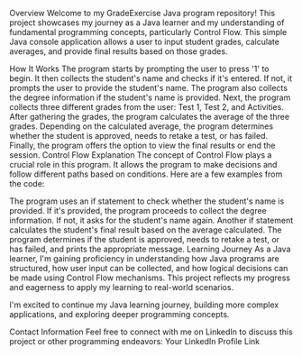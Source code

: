 Overview
Welcome to my GradeExercise Java program repository! This project showcases my journey as a Java learner and my understanding of fundamental programming concepts, particularly Control Flow. This simple Java console application allows a user to input student grades, calculate averages, and provide final results based on those grades.

How It Works
The program starts by prompting the user to press '1' to begin.
It then collects the student's name and checks if it's entered. If not, it prompts the user to provide the student's name.
The program also collects the degree information if the student's name is provided.
Next, the program collects three different grades from the user: Test 1, Test 2, and Activities.
After gathering the grades, the program calculates the average of the three grades.
Depending on the calculated average, the program determines whether the student is approved, needs to retake a test, or has failed.
Finally, the program offers the option to view the final results or end the session.
Control Flow Explanation
The concept of Control Flow plays a crucial role in this program. It allows the program to make decisions and follow different paths based on conditions. Here are a few examples from the code:

The program uses an if statement to check whether the student's name is provided. If it's provided, the program proceeds to collect the degree information. If not, it asks for the student's name again.
Another if statement calculates the student's final result based on the average calculated. The program determines if the student is approved, needs to retake a test, or has failed, and prints the appropriate message.
Learning Journey
As a Java learner, I'm gaining proficiency in understanding how Java programs are structured, how user input can be collected, and how logical decisions can be made using Control Flow mechanisms. This project reflects my progress and eagerness to apply my learning to real-world scenarios.

I'm excited to continue my Java learning journey, building more complex applications, and exploring deeper programming concepts.

Contact Information
Feel free to connect with me on LinkedIn to discuss this project or other programming endeavors: Your LinkedIn Profile Link
